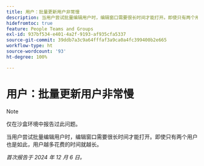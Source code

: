 ```yaml
---
title: 用户：批量更新用户非常慢
description: 当用户尝试批量编辑用户时，编辑窗口需要很长时间才能打开。即使只有两个用户也是如此，用户越多花费的时间就越长。
hidefromtoc: true
feature: People Teams and Groups
exl-id: 937bf534-e401-4a2f-9193-af935cfa5337
source-git-commit: 39ddb7a3c9a64fffaf3a9ca0a4fc399400b2e665
workflow-type: ht
source-wordcount: '93'
ht-degree: 100%

---
```


# 用户：批量更新用户非常慢

>[!NOTE]
>
>仅在沙盒环境中报告过此问题。

当用户尝试批量编辑用户时，编辑窗口需要很长时间才能打开。即使只有两个用户也是如此，用户越多花费的时间就越长。

_首次报告于 2024 年 12 月 6 日。_

